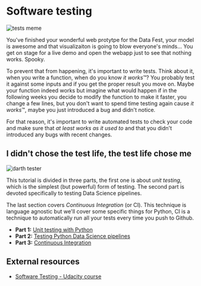 # Software testing

![tests meme](http://s2.quickmeme.com/img/bf/bf321947675de864ac980948a6c835a82768a0eb48091d32e432fabcf4165666.jpg)

You've finished your wonderful web protytpe for the Data Fest, your model is awesome and that visualizaiton is going to blow everyone's minds... You get on stage for a live demo and open the webapp just to see that nothing works. Spooky.

To prevent that from happening, it's important to write tests. Think about it, when you write a function, when do you know *it works*™? You probably test it against some inputs and if you get the proper result you move on. Maybe your function indeed works but imagine what would happen if in the following weeks you decide to modify the function to make it faster, you change a few lines, but you don't want to spend time testing again cause *it works*™, maybe you just introduced a bug and didn't notice.

For that reason, it's important to write automated tests to check your code and make sure that *at least works as it used to* and that you didn't introduced any bugs with recent changes.

## I didn't chose the test life, the test life chose me

![darth tester](http://s2.quickmeme.com/img/03/0347c3efdc17cc1959d089f60b8b2fc267d9093caa8e8cb483bf476b58e63e45.jpg)



This tutorial is divided in three parts, the first one is about *unit testing*, which is the simplest (but powerful) form of testing. The second part is devoted specifically to testing Data Science pipelines.

The last section covers *Continuous Integration* (or CI). This technique is language agnostic but we'll cover some specific things for Python, CI is a technique to automatically run all your tests every time you push to Github.

*   **Part 1:** [Unit testing with Python](python_testing.md)
*   **Part 2:** [Testing Python Data Science pipelines](ds_testing.md)
*   **Part 3:** [Continuous Integration](ci.md)

## External resources

*   [Software Testing - Udacity course](https://www.udacity.com/course/software-testing--cs258)

    ​
